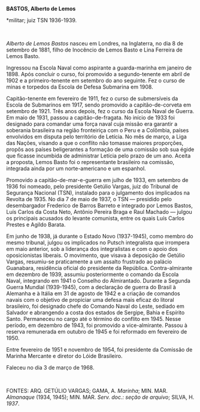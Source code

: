 **BASTOS, Alberto de Lemos**

\*militar; juiz TSN 1936-1939.

 

*Alberto de Lemos Bastos* nasceu em Londres, na Inglaterra, no dia 8 de
setembro de 1881, filho de Inocêncio de Lemos Basto e Lina Ferreira de
Lemos Basto.

Ingressou na Escola Naval como aspirante a guarda-marinha em janeiro de
1898. Após concluir o curso, foi promovido a segundo-tenente em abril de
1902 e a primeiro-tenente em setembro do ano seguinte. Fez o curso de
minas e torpedos da Escola de Defesa Submarina em 1908.

Capitão-tenente em fevereiro de 1911, fez o curso de submersíveis da
Escola de Submarinos em 1917, sendo promovido a capitão-de-corveta em
setembro de 1921. Três anos depois, fez o curso da Escola Naval de
Guerra. Em maio de 1931, passou a capitão-de-fragata. No início de 1933
foi designado para comandar uma força naval cuja missão era garantir a
soberania brasileira na região fronteiriça com o Peru e a Colômbia,
países envolvidos em disputa pelo território de Letícia. No mês de
março, a Liga das Nações, visando a que o conflito não tomasse maiores
proporções, propôs aos países beligerantes a formação de uma comissão
sob sua égide que ficasse incumbida de administrar Letícia pelo prazo de
um ano. Aceita a proposta, Lemos Basto foi o representante brasileiro na
comissão, integrada ainda por um norte-americano e um espanhol.

Promovido a capitão-de-mar-e-guerra em julho de 1933, em setembro de
1936 foi nomeado, pelo presidente Getúlio Vargas, juiz do Tribunal de
Segurança Nacional (TSN), instalado para o julgamento dos implicados na
Revolta de 1935. No dia 7 de maio de 1937, o TSN — presidido pelo
desembargador Frederico de Barros Barreto e integrado por Lemos Bastos,
Luís Carlos da Costa Neto, Antônio Pereira Braga e Raul Machado — julgou
os principais acusados do levante comunista, entre os quais Luís Carlos
Prestes e Agildo Barata.

Em junho de 1938, já durante o Estado Novo (1937-1945), como membro do
mesmo tribunal, julgou os implicados no Putsch integralista que
irrompera em maio anterior, sob a liderança dos integralistas e com o
apoio dos oposicionistas liberais. O movimento, que visava à deposição
de Getúlio Vargas, resumiu-se praticamente a um assalto frustrado ao
palácio Guanabara, residência oficial do presidente da República.
Contra-almirante em dezembro de 1939, assumiu posteriormente o comando
da Escola Naval, integrando em 1941 o Conselho do Almirantado. Durante a
Segunda Guerra Mundial (1939-1945), com a declaração de guerra do Brasil
à Alemanha e à Itália em 31 de agosto de 1942 e a criação de comandos
navais com o objetivo de propiciar uma defesa mais eficaz do litoral
brasileiro, foi designado chefe do Comando Naval do Leste, sediado em
Salvador e abrangendo a costa dos estados de Sergipe, Bahia e Espírito
Santo. Permaneceu no cargo até o término do conflito em 1945. Nesse
período, em dezembro de 1943, foi promovido a vice-almirante. Passou à
reserva remunerada em outubro de 1945 e foi reformado em fevereiro de
1950.

Entre fevereiro de 1951 e novembro de 1954, foi presidente da Comissão
de Marinha Mercante e diretor do Lóide Brasileiro.

Faleceu no dia 3 de março de 1968.

 

FONTES: ARQ. GETÚLIO VARGAS; GAMA, A. *Marinha*; MIN. MAR. *Almanaque*
(1934, 1945); MIN. MAR. *Serv. doc.: seção de arquivo*; SILVA, H.
*1937*.

 

